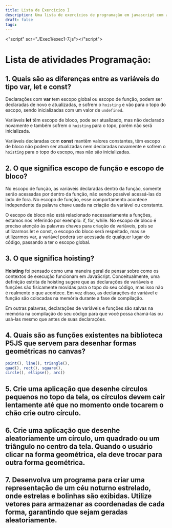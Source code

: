 ```yaml
---
title: Lista de Exercícios I
description: Uma lista de exercícios de programação em javascript com a biblioteca p5
draft: false
tags:
---
```

<script scr="./Exec1/exec1-5.js"></script>
<script scr="./Exec1/exec1-6.js"></script>
<"script" scr="./Exec1/exec1-7.js"></"script">

# Lista de atividades Programação:

## 1. Quais são as diferenças entre as variáveis do tipo var, let e const?

Declarações com __var__ tem escopo global ou escopo de função, podem ser declaradas de novo e atualizadas, e sofrem o `hoisting` e vão para o topo do escopo, sendo inicializadas com um valor de `undefined`.   

Variáveis __let__ têm escopo de bloco, pode ser atualizado, mas não declarado novamente e também sofrem o `hoisting` para o topo, porém não será inicializada.   

Variáveis declaradas com __const__ mantêm valores constantes, têm escopo de bloco não podem ser atualizadas nem declaradas novamente e sofrem o `hoisting` para o topo do escopo, mas não são inicializadas.  

## 2. O que significa escopo de função e escopo de bloco?

No escopo de função, as variáveis declaradas dentro da função, somente serão acessadas por dentro da função, não sendo possível acessá-las do lado de fora. No escopo de função, esse comportamento acontece independente da palavra chave usada na criação da variável ou constante.   

O escopo de bloco não está relacionado necessariamente a funções, estamos nos referindo por exemplo: if, for, while. No escopo de bloco é preciso atenção às palavras chaves para criação de variáveis, pois se utilizarmos let e const, o escopo do bloco será respeitado, mas se utilizarmos var, a variável poderá ser acessada de qualquer lugar do código, passando a ter o escopo global.  

## 3. O que significa hoisting?

__Hoisting__ foi pensado como uma maneira geral de pensar sobre como os contextos de execução funcionam em JavaScript. Conceitualmente, uma definição estrita de hoisting sugere que as declarações de variáveis e funções são fisicamente movidas para o topo do seu código, mas isso não é realmente o que acontece. Em vez disso, as declarações de variável e função são colocadas na memória durante a fase de compilação.  

Em outras palavras, declarações de variáveis e funções são salvas na memória na compilação do seu código para que você possa chamá-las ou usá-las mesmo que antes de suas declarações.  

## 4. Quais são as funções existentes na biblioteca P5JS que servem para desenhar formas geométricas no canvas?

```js
point(), line(), triangle(), 
quad(), rect(), square(), 
circle(), ellipse(), arc()
```

## 5. Crie uma aplicação que desenhe círculos pequenos no topo da tela, os círculos devem cair lentamente até que no momento onde tocarem o chão crie outro círculo.

<div class="sketch-holder" id="exec1-q5"></div>

## 6. Crie uma aplicação que desenhe aleatoriamente um círculo, um quadrado ou um triângulo no centro da tela. Quando o usuário clicar na forma geométrica, ela deve trocar para outra forma geométrica.

<div class="sketch-holder" id="exec1-q6"></div>

## 7. Desenvolva um programa para criar uma representação de um céu noturno estrelado, onde estrelas e bolinhas são exibidas. Utilize vetores para armazenar as coordenadas de cada forma, garantindo que sejam geradas aleatoriamente.

<div class="sketch-holder" id="exec1-q7"></div>


